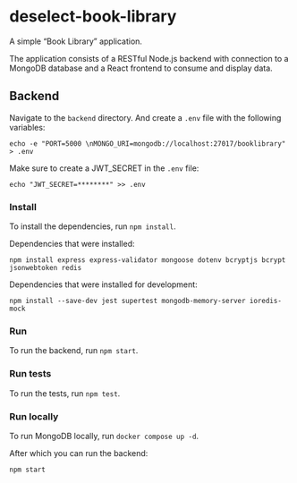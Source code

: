 # deselect-book-library

A simple “Book Library” application.

The application consists of a RESTful Node.js backend with connection to a MongoDB database and a React frontend to consume and display data.

## Backend

Navigate to the `backend` directory. And create a `.env` file with the following variables:

```
echo -e "PORT=5000 \nMONGO_URI=mongodb://localhost:27017/booklibrary" > .env
```

Make sure to create a JWT_SECRET in the `.env` file:

```
echo "JWT_SECRET=********" >> .env
```

### Install

To install the dependencies, run `npm install`.

Dependencies that were installed:

```
npm install express express-validator mongoose dotenv bcryptjs bcrypt jsonwebtoken redis
```

Dependencies that were installed for development:

```
npm install --save-dev jest supertest mongodb-memory-server ioredis-mock
```

### Run

To run the backend, run `npm start`.

### Run tests

To run the tests, run `npm test`.    

### Run locally

To run MongoDB locally, run `docker compose up -d`.

After which you can run the backend:

```
npm start
```